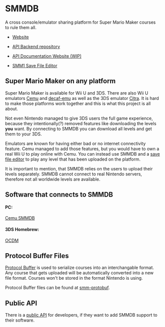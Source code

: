 # SMMDB

A cross console/emulator sharing platform for Super Mario Maker courses to rule them all.

- [Website](https://smmdb.net)

- [API Backend repository](https://github.com/Tarnadas/smmdb-api)

- [API Documentation Website (WIP)](https://api.smmdb.net/)

- [SMM1 Save File Editor](https://github.com/tarnadas/cemu-smmdb/releases)

## Super Mario Maker on any platform

Super Mario Maker is available for Wii U and 3DS.
There are also Wii U emulators [Cemu](http://cemu.info) and [decaf-emu](https://github.com/decaf-emu/decaf-emu) as well as the 3DS emulator [Citra](https://citra-emu.org/). It is hard to make those platforms work together and this is what this project is all about.

Not even Nintendo managed to give 3DS users the full game experience, because they intentionally(?) removed features like downloading the levels **you** want. By connecting to SMMDB you can download all levels and get them to your 3DS.

Emulators are known for having either bad or no internet connectivity feature. Cemu managed to add those features, but you would have to own a real Wii U to play online with Cemu. You can instead use SMMDB and a [save file editor](https://github.com/tarnadas/cemu-smmdb) to play any level that has been uploaded on the platform.

It is important to mention, that SMMDB relies on the users to upload their levels separately. SMMDB cannot connect to real Nintendo servers, therefore not all worldwide levels are available.

## Software that connects to SMMDB

#### PC:

[Cemu SMMDB](https://github.com/tarnadas/cemu-smmdb)

#### 3DS Homebrew:

[OCDM](https://gbatemp.net/threads/ocdm-mario-maker-3ds-course-manager.451621/)

## Protocol Buffer Files

[Protocol Buffer](https://developers.google.com/protocol-buffers/) is used to serialize courses into an interchangable format. Any course that gets uploaded will be automatically converted into a new file format. Courses won't be stored in the format Nintendo is using.

Protocol Buffer files can be found at [smm-protobuf](https://github.com/Tarnadas/smm-protobuf).

## Public API

There is a [public API](docs/API.md) for developers, if they want to add SMMDB support to their software.
